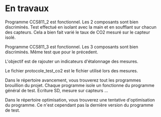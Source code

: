 # En travaux



Programme CCS811_2 est fonctionnel. Les 2 composants sont bien discriminés. Test effectué en isolant avec la main et en soufflant sur chacun des capteurs. Cela a bien fait varié le taux de CO2 mesuré sur le capteur isolé.

Programme CCS811_3 est fonctionnel. Les 3 composants sont bien discriminés. Même test que pour le précedent.

L'objectif est de rajouter un indicateurs d'étalonnage des mesures.

Le fichier protocole_test_co2 est le fichier utilisé lors des mesures.

Dans le répertoire avancement, vous trouverez tout les programmes brouillion du projet. Chaque programme isole un fonctionne du programme général de test. Ecriture SD, mesure sur capteurs ...

Dans le répertoire optimisation, vous trouverez une tentative d'optimisation du programme. Ce n'est cependant pas la dernière version du programme de test.
